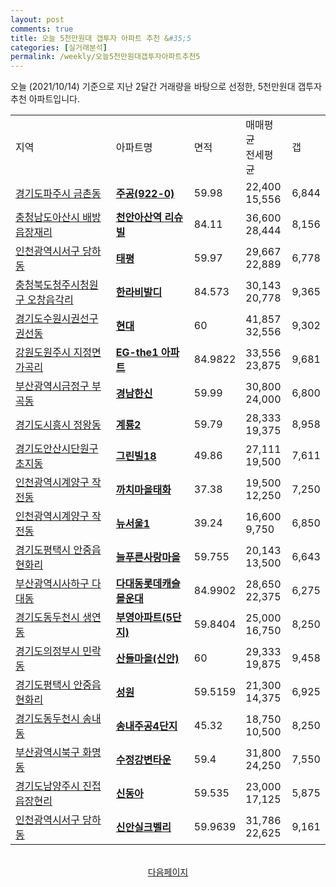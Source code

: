 ```yaml
---
layout: post
comments: true
title: 오늘 5천만원대 갭투자 아파트 추천 &#35;5
categories: [실거래분석]
permalink: /weekly/오늘5천만원대갭투자아파트추천5
---
```


오늘 (2021/10/14) 기준으로 지난 2달간 거래량을 바탕으로 선정한,
5천만원대 갭투자 추천 아파트입니다.

<table class="sortable">
  <tr>
    <td>지역</td>
    <td>아파트명</td>
    <td>면적</td>
    <td>매매평균<br>전세평균</td>
    <td>갭</td>
  </tr>

  <tr class="item">
    <td><a href="/apt/경기도파주시금촌동">경기도파주시 금촌동</a></td>
    <td style="font-weight: bold;"><a href="/apt/경기도파주시금촌동주공(922-0)">주공(922-0)</a></td>
    <td>59.98</td>
    <td>22,400<br>15,556</td>
    <td>6,844</td>
  </tr>

  <tr class="item">
    <td><a href="/apt/충청남도아산시배방읍장재리">충청남도아산시 배방읍장재리</a></td>
    <td style="font-weight: bold;"><a href="/apt/충청남도아산시배방읍장재리천안아산역리슈빌">천안아산역 리슈빌</a></td>
    <td>84.11</td>
    <td>36,600<br>28,444</td>
    <td>8,156</td>
  </tr>

  <tr class="item">
    <td><a href="/apt/인천광역시서구당하동">인천광역시서구 당하동</a></td>
    <td style="font-weight: bold;"><a href="/apt/인천광역시서구당하동태평">태평</a></td>
    <td>59.97</td>
    <td>29,667<br>22,889</td>
    <td>6,778</td>
  </tr>

  <tr class="item">
    <td><a href="/apt/충청북도청주시청원구오창읍각리">충청북도청주시청원구 오창읍각리</a></td>
    <td style="font-weight: bold;"><a href="/apt/충청북도청주시청원구오창읍각리한라비발디">한라비발디</a></td>
    <td>84.573</td>
    <td>30,143<br>20,778</td>
    <td>9,365</td>
  </tr>

  <tr class="item">
    <td><a href="/apt/경기도수원시권선구권선동">경기도수원시권선구 권선동</a></td>
    <td style="font-weight: bold;"><a href="/apt/경기도수원시권선구권선동현대">현대</a></td>
    <td>60</td>
    <td>41,857<br>32,556</td>
    <td>9,302</td>
  </tr>

  <tr class="item">
    <td><a href="/apt/강원도원주시지정면가곡리">강원도원주시 지정면가곡리</a></td>
    <td style="font-weight: bold;"><a href="/apt/강원도원주시지정면가곡리EG-the1아파트">EG-the1 아파트</a></td>
    <td>84.9822</td>
    <td>33,556<br>23,875</td>
    <td>9,681</td>
  </tr>

  <tr class="item">
    <td><a href="/apt/부산광역시금정구부곡동">부산광역시금정구 부곡동</a></td>
    <td style="font-weight: bold;"><a href="/apt/부산광역시금정구부곡동경남한신">경남한신</a></td>
    <td>59.99</td>
    <td>30,800<br>24,000</td>
    <td>6,800</td>
  </tr>

  <tr class="item">
    <td><a href="/apt/경기도시흥시정왕동">경기도시흥시 정왕동</a></td>
    <td style="font-weight: bold;"><a href="/apt/경기도시흥시정왕동계룡2">계룡2</a></td>
    <td>59.79</td>
    <td>28,333<br>19,375</td>
    <td>8,958</td>
  </tr>

  <tr class="item">
    <td><a href="/apt/경기도안산시단원구초지동">경기도안산시단원구 초지동</a></td>
    <td style="font-weight: bold;"><a href="/apt/경기도안산시단원구초지동그린빌18">그린빌18</a></td>
    <td>49.86</td>
    <td>27,111<br>19,500</td>
    <td>7,611</td>
  </tr>

  <tr class="item">
    <td><a href="/apt/인천광역시계양구작전동">인천광역시계양구 작전동</a></td>
    <td style="font-weight: bold;"><a href="/apt/인천광역시계양구작전동까치마을태화">까치마을태화</a></td>
    <td>37.38</td>
    <td>19,500<br>12,250</td>
    <td>7,250</td>
  </tr>

  <tr class="item">
    <td><a href="/apt/인천광역시계양구작전동">인천광역시계양구 작전동</a></td>
    <td style="font-weight: bold;"><a href="/apt/인천광역시계양구작전동뉴서울1">뉴서울1</a></td>
    <td>39.24</td>
    <td>16,600<br>9,750</td>
    <td>6,850</td>
  </tr>

  <tr class="item">
    <td><a href="/apt/경기도평택시안중읍현화리">경기도평택시 안중읍현화리</a></td>
    <td style="font-weight: bold;"><a href="/apt/경기도평택시안중읍현화리늘푸른사랑마을">늘푸른사랑마을</a></td>
    <td>59.755</td>
    <td>20,143<br>13,500</td>
    <td>6,643</td>
  </tr>

  <tr class="item">
    <td><a href="/apt/부산광역시사하구다대동">부산광역시사하구 다대동</a></td>
    <td style="font-weight: bold;"><a href="/apt/부산광역시사하구다대동다대동롯데캐슬몰운대">다대동롯데캐슬몰운대</a></td>
    <td>84.9902</td>
    <td>28,650<br>22,375</td>
    <td>6,275</td>
  </tr>

  <tr class="item">
    <td><a href="/apt/경기도동두천시생연동">경기도동두천시 생연동</a></td>
    <td style="font-weight: bold;"><a href="/apt/경기도동두천시생연동부영아파트(5단지)">부영아파트(5단지)</a></td>
    <td>59.8404</td>
    <td>25,000<br>16,750</td>
    <td>8,250</td>
  </tr>

  <tr class="item">
    <td><a href="/apt/경기도의정부시민락동">경기도의정부시 민락동</a></td>
    <td style="font-weight: bold;"><a href="/apt/경기도의정부시민락동산들마을(신안)">산들마을(신안)</a></td>
    <td>60</td>
    <td>29,333<br>19,875</td>
    <td>9,458</td>
  </tr>

  <tr class="item">
    <td><a href="/apt/경기도평택시안중읍현화리">경기도평택시 안중읍현화리</a></td>
    <td style="font-weight: bold;"><a href="/apt/경기도평택시안중읍현화리성원">성원</a></td>
    <td>59.5159</td>
    <td>21,300<br>14,375</td>
    <td>6,925</td>
  </tr>

  <tr class="item">
    <td><a href="/apt/경기도동두천시송내동">경기도동두천시 송내동</a></td>
    <td style="font-weight: bold;"><a href="/apt/경기도동두천시송내동송내주공4단지">송내주공4단지</a></td>
    <td>45.32</td>
    <td>18,750<br>10,500</td>
    <td>8,250</td>
  </tr>

  <tr class="item">
    <td><a href="/apt/부산광역시북구화명동">부산광역시북구 화명동</a></td>
    <td style="font-weight: bold;"><a href="/apt/부산광역시북구화명동수정강변타운">수정강변타운</a></td>
    <td>59.4</td>
    <td>31,800<br>24,250</td>
    <td>7,550</td>
  </tr>

  <tr class="item">
    <td><a href="/apt/경기도남양주시진접읍장현리">경기도남양주시 진접읍장현리</a></td>
    <td style="font-weight: bold;"><a href="/apt/경기도남양주시진접읍장현리신동아">신동아</a></td>
    <td>59.535</td>
    <td>23,000<br>17,125</td>
    <td>5,875</td>
  </tr>

  <tr class="item">
    <td><a href="/apt/인천광역시서구당하동">인천광역시서구 당하동</a></td>
    <td style="font-weight: bold;"><a href="/apt/인천광역시서구당하동신안실크벨리">신안실크벨리</a></td>
    <td>59.9639</td>
    <td>31,786<br>22,625</td>
    <td>9,161</td>
  </tr>

  <tr>
      <script async src="https://pagead2.googlesyndication.com/pagead/js/adsbygoogle.js?client=ca-pub-3485438051770037"
          crossorigin="anonymous"></script>
      <ins class="adsbygoogle"
          style="display:block"
          data-ad-format="fluid"
          data-ad-layout-key="-fb+5w+4e-db+86"
          data-ad-client="ca-pub-3485438051770037"
          data-ad-slot="1827090281"></ins>
      <script>
          (adsbygoogle = window.adsbygoogle || []).push({});
      </script>
  </tr>

</table>
<br>
<center><a href="/weekly/오늘5천만원대갭투자아파트추천">다음페이지</a></center>
<br><br>
